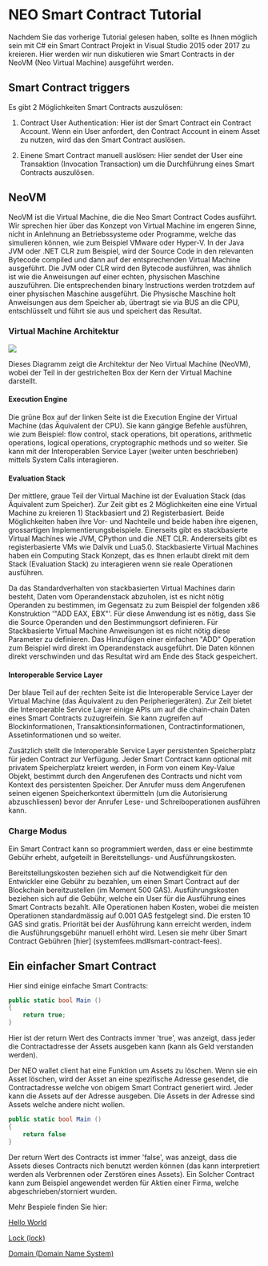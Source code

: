 # NEO Smart Contract Tutorial

Nachdem Sie das vorherige Tutorial gelesen haben, sollte es Ihnen möglich sein mit C# ein Smart Contract Projekt in Visual Studio 2015 oder 2017 zu kreieren. Hier werden wir nun diskutieren wie Smart Contracts in der NeoVM (Neo Virtual Machine) ausgeführt werden.

## Smart Contract triggers

Es gibt 2 Möglichkeiten Smart Contracts auszulösen:

1. Contract User Authentication: Hier ist der Smart Contract ein Contract Account. Wenn ein User anfordert, den Contract Account in einem Asset zu nutzen, wird das den Smart Contract auslösen.

2. Einene Smart Contract manuell auslösen: Hier sendet der User eine Transaktion (Invocation Transaction) um die Durchführung eines Smart Contracts auszulösen.

## NeoVM

NeoVM ist die Virtual Machine, die die Neo Smart Contract Codes ausführt.  Wir sprechen hier über das Konzept von Virtual Machine im engeren Sinne, nicht in Anlehnung an Betriebssysteme oder Programme, welche das simulieren können, wie zum Beispiel VMware oder Hyper-V.
In der Java JVM oder .NET CLR zum Beispiel, wird der Source Code in den relevanten Bytecode compiled und dann auf der entsprechenden Virtual Machine ausgeführt. Die JVM oder CLR wird den Bytecode ausführen, was ähnlich ist wie die Anweisungen auf einer echten, physischen Maschine auszuführen. Die entsprechenden binary Instructions werden trotzdem auf einer physischen Maschine ausgeführt. Die Physische Maschine holt Anweisungen aus dem Speicher ab, übertragt sie via BUS an die CPU, entschlüsselt und führt sie aus und speichert das Resultat.

### Virtual Machine Architektur

![](../../assets/neo-vm.jpg) 

Dieses Diagramm zeigt die Architektur der Neo Virtual Machine (NeoVM), wobei der Teil in der gestrichelten Box der Kern der Virtual Machine darstellt.

#### Execution Engine

Die grüne Box auf der linken Seite ist die Execution Engine der Virtual Machine (das Äquivalent der CPU). Sie kann gängige Befehle ausführen, wie zum Beispiel: flow control, stack operations, bit operations, arithmetic operations, logical operations, cryptographic methods und so weiter. Sie kann mit der Interoperablen Service Layer (weiter unten beschrieben) mittels System Calls interagieren.

#### Evaluation Stack
Der mittlere, graue Teil der Virtual Machine ist der Evaluation Stack (das Äquivalent zum Speicher). Zur Zeit gibt es 2 Möglichkeiten eine eine Virtual Machine zu kreieren 1) Stackbasiert und 2) Registerbasiert. Beide Möglichkeiten haben ihre Vor- und Nachteile und beide haben ihre eigenen, grossartigen Implementierungsbeispiele. Einerseits gibt es stackbasierte Virtual Machines wie JVM, CPython und die .NET CLR. Andererseits gibt es registerbasierte VMs wie Dalvik und Lua5.0. Stackbasierte Virtual Machines haben ein Computing Stack Konzept, das es Ihnen erlaubt direkt mit dem Stack (Evaluation Stack) zu interagieren wenn sie reale Operationen ausführen. 

Da das Standardverhalten von stackbasierten Virtual Machines darin besteht, Daten vom Operandenstack abzuholen, ist es nicht nötig Operanden zu bestimmen, im Gegensatz zu zum Beispiel der folgenden x86 Konstruktion '"ADD EAX, EBX"'. Für diese Anwendung ist es nötig, dass Sie die Source Operanden und den Bestimmungsort definieren. Für Stackbasierte Virtual Machine Anweisungen ist es nicht nötig diese Parameter zu definieren. Das Hinzufügen einer einfachen "ADD" Operation zum Beispiel wird direkt im Operandenstack ausgeführt. Die Daten können direkt verschwinden und das Resultat wird am Ende des Stack gespeichert.

#### Interoperable Service Layer

Der blaue Teil auf der rechten Seite ist die Interoperable Service Layer der Virtual Machine (das Äquivalent zu den Peripheriegeräten). Zur Zeit bietet die Interoperable Service Layer einige APIs um auf die chain-chain Daten eines Smart Contracts zuzugreifein. Sie kann zugreifen auf Blockinformationen, Transaktionsinformationen, Contractinformationen, Assetinformationen und so weiter.

Zusätzlich stellt die Interoperable Service Layer persistenten Speicherplatz für jeden Contract zur Verfügung. Jeder Smart Contract kann optional mit privatem Speicherplatz kreiert werden, in Form von einem Key-Value Objekt, bestimmt durch den Angerufenen des Contracts und nicht vom Kontext des persistenten Speicher. Der Anrufer muss dem Angerufenen seinen eigenen Speicherkontext übermitteln (um die Autorisierung abzuschliessen) bevor der Anrufer Lese- und Schreiboperationen ausführen kann.

### Charge Modus
Ein Smart Contract kann so programmiert werden, dass er eine bestimmte Gebühr erhebt, aufgeteilt in Bereitstellungs- und Ausführungskosten.

Bereitstellungskosten beziehen sich auf die Notwendigkeit für den Entwickler eine Gebühr zu bezahlen, um einen Smart Contract auf der Blockchain bereitzustellen (im Moment 500 GAS). Ausführungskosten beziehen sich auf die Gebühr, welche ein User für die Ausführung eines Smart Contracts bezahlt. Alle Operationen haben Kosten, wobei die meisten Operationen standardmässig auf 0.001 GAS festgelegt sind. Die ersten 10 GAS sind gratis. Priorität bei der Ausführung kann erreicht werden, indem die Ausführungsgebühr manuell erhöht wird. Lesen sie mehr über Smart Contract Gebühren [hier] (systemfees.md#smart-contract-fees).

## Ein einfacher Smart Contract

Hier sind einige einfache Smart Contracts:

```c#
public static bool Main ()
{
    return true;
}
```
Hier ist der return Wert des Contracts immer 'true', was anzeigt, dass jeder die Contractadresse der Assets ausgeben kann (kann als Geld verstanden werden).

Der NEO wallet client hat eine Funktion um Assets zu löschen. Wenn sie ein Asset löschen, wird der Asset an eine spezifische Adresse gesendet, die Contractadresse welche von obigem Smart Contract generiert wird. Jeder kann die Assets auf der Adresse ausgeben. Die Assets in der Adresse sind Assets welche andere nicht wollen.

```c#
public static bool Main ()
{
    return false
}
```

Der return Wert des Contracts ist immer 'false', was anzeigt, dass die Assets dieses Contracts nich benutzt werden können (das kann interpretiert werden als Verbrennen oder Zerstören eines Assets). Ein Solcher Contract kann zum Beispiel angewendet werden für Aktien einer Firma, welche abgeschrieben/storniert wurden.

Mehr Bespiele finden Sie hier:

[Hello World](tutorial/HelloWorld.md)

[Lock (lock)](tutorial/lock.md)

[Domain (Domain Name System)](tutorial/Domain.md)


